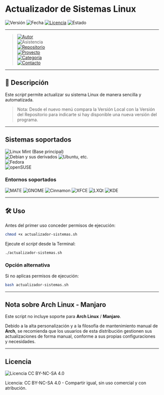 # Actualizador de Sistemas Linux

![Versión](https://img.shields.io/badge/Versión-1.2-brightgreen)
![Fecha](https://img.shields.io/badge/Fecha-10_·_Oct_·_2025-blue)
[![Licencia](https://img.shields.io/badge/Licencia-CC·BY·NC·SA·4.0-yellow)](https://creativecommons.org/licenses/by-nc-sa/4.0/deed.es)
![Estado](https://img.shields.io/badge/Estado-Nuevo-success)

---

> [![Autor](https://img.shields.io/badge/👤_Autor-1973Sobreruedas-orange)](https://github.com/1973Sobreruedas/Cuaderno-Bitacora-Linuxero-1973Sobreruedas/tree/main)  
> ![Asistencia](https://img.shields.io/badge/👥_Asistencia_técnica-ChatGPT🧠_(OpenAI)-orange)  
> [![Repositorio](https://img.shields.io/badge/GitHub-El_Cuaderno_de_Bitácora_Linuxero_de_1973Sobreruedas-lightgrey?logo=github)](https://github.com/1973Sobreruedas/Cuaderno-Bitacora-Linuxero-1973Sobreruedas/tree/main/Cuaderno_Bitacora/Scripts/Actualizador_sistemas)  
> [![Proyecto](https://img.shields.io/badge/🗃️_Proyecto-Manual_de_Supervivencia_Linux-cyan)](https://manualdesupervivencialinux.com)  
> [![Categoría](https://img.shields.io/badge/📁_Categoría-Scripts_–_GitHub_🎯_Scripts_específicos-cyan)](https://manualdesupervivencialinux.com)  
> [![Contacto](https://img.shields.io/badge/✍️_Contacto-visita_la_sección-orange?style=social)](https://github.com/1973Sobreruedas/Cuaderno-Bitacora-Linuxero-1973Sobreruedas/blob/main/Contacto.md)

---

## 🧾 Descripción

Este *script* permite actualizar su sistema Linux de manera sencilla y automatizada.

> Nota: Desde el nuevo menú compara la Versión Local con la Versión del Repositorio para indicarte si hay disponible una nueva versión del programa.

---

##  Sistemas soportados

![Linux Mint](https://img.shields.io/badge/Linux_Mint_MATE-wheat?logo=linuxmint&logoColor=black) (Base principal)  
![Debian](https://img.shields.io/badge/Debian-wheat?logo=debian&logoColor=black) y sus derivados ![Ubuntu](https://img.shields.io/badge/Ubuntu-wheat?logo=ubuntu&logoColor=black), etc.  
![Fedora](https://img.shields.io/badge/Fedora-wheat?logo=fedora&logoColor=black)  
![openSUSE](https://img.shields.io/badge/openSUSE-wheat?logo=opensuse&logoColor=black)

### Entornos soportados

![MATE](https://img.shields.io/badge/MATE-wheat?logo=Mate&logoColor=black) ![GNOME](https://img.shields.io/badge/GNOME-wheat?logo=gnome&logoColor=black) ![Cinnamon](https://img.shields.io/badge/Cinnamon-wheat?logo=cinnamon&logoColor=black) ![XFCE](https://img.shields.io/badge/XFCE-wheat?logo=xfce&logoColor=black) ![LXQt](https://img.shields.io/badge/LXQt-wheat?logo=lxqt&logoColor=black) ![KDE](https://img.shields.io/badge/KDE/Plasma-wheat?logo=kde&logoColor=black)

---

## 🛠️ Uso

Antes del primer uso conceder permisos de ejecución:
```bash
chmod +x actualizador-sistemas.sh
```

Ejecute el *script* desde la Terminal:

```bash
./actualizador-sistemas.sh
```

### Opción alternativa

Si no aplicas permisos de ejecución:

```bash
bash actualizador-sistemas.sh
```

---

## Nota sobre Arch Linux - Manjaro

Este script no incluye soporte para **Arch Linux** / **Manjaro**.

Debido a la alta personalización y a la filosofía de mantenimiento manual de **Arch**, se recomienda que los usuarios de esta distribución gestionen sus actualizaciones de forma manual, conforme a sus propias configuraciones y necesidades.

---

## Licencia

![Licencia CC BY-NC-SA 4.0](https://img.shields.io/badge/Licencia-CC_BY--NC--SA_4%2E0-wheat?logo=creativecommons&logoColor=wheat)

Licencia: CC BY-NC-SA 4.0 - Compartir igual, sin uso comercial y con atribución.
